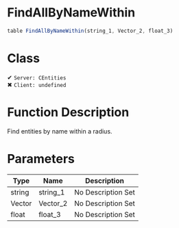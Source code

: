 # FindAllByNameWithin
```js
table FindAllByNameWithin(string_1, Vector_2, float_3)
```
# Class
✔ `Server: CEntities`  
✖ `Client: undefined`  

# Function Description
Find entities by name within a radius.
# Parameters
Type|Name|Description
--|--|--
string|string_1|No Description Set
Vector|Vector_2|No Description Set
float|float_3|No Description Set
